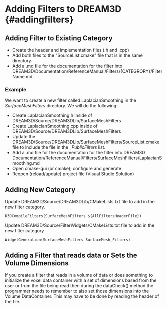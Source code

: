 Adding Filters to DREAM3D {#addingfilters}
=========

## Adding Filter to Existing Category

+ Create the header and implementation files (.h and .cpp)
+ Add both files to the "SourceList.cmake" file that is in the same directory. 
+ Add a .md file for the documentation for the filter into DREAM3D/Documentation/ReferenceManual/Filters/{CATEGRORY}/FilterName.md


### Example
  We want to create a new filter called LaplacianSmoothing in the _SurfaceMeshFilters_ directory. We will do the following:

- Create LaplacianSmoothing.h inside of DREAM3D/Source/DREAM3DLib/SurfaceMeshFilters
- Create LaplacianSmoothing.cpp inside of DREAM3D/Source/DREAM3DLib/SurfaceMeshFilters
- Update the DREAM3D/Source/DREAM3DLib/SurfaceMeshFilters/SourceList.cmake file to include the file in the *_PublicFilters* list.
- Add a .md file for the documentation for the filter into DREAM3D Documentation/ReferenceManual/Filters/SurfaceMeshFilters/LaplacianSmoothing.md
- Open cmake-gui (or cmake); configure and generate
- Reopen (reload/update) project file (Visual Studio Solution)


## Adding New Category

Update DREAM3D/Source/DREAM3DLib/CMakeLists.txt file to add in the new filter
category.


    D3DCompileFilters(SurfaceMeshFilters ${AllFiltersHeaderFile})


Update DREAM3D/Source/FilterWidgets/CMakeLists.txt file to add in the new filter
category


    WidgetGeneration(SurfaceMeshFilters SurfaceMesh_Filters)



## Adding a Filter that reads data or Sets the Volume Dimensions
If you create a filter that reads in a volume of data or does something to initialize the voxel data container with a set of dimensions based from the user or from the file being read then during the dataCheck() method the programmer needs to remember to also set those dimensions into the Volume DataContainer. This may have to be done by reading the header of the file.
